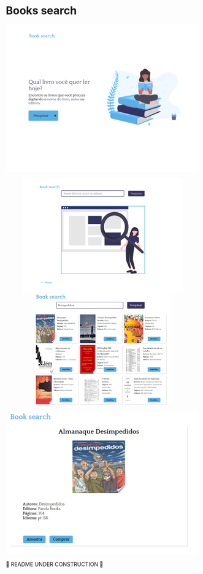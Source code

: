# Books search

<p align="center">
  <img alt="Dashboard" title="#Dashboard" src="https://github.com/1TATO/books-search/blob/master/github/dashboard.png" width="500px" />
</p>
  
<p align="center">
  <img alt="Search" title="#Search" src="https://github.com/1TATO/books-search/blob/master/github/search.png" width="420px" />
  <img alt="SearchResult" title="#SearchResult" src="https://github.com/1TATO/books-search/blob/master/github/search1.png" width="360px" />
</p>

<p align="center">
  <img alt="BookDetails" title="#BookDetails" src="https://github.com/1TATO/books-search/blob/master/github/detalhes.png" width="500px" />
</p>

:construction: README UNDER CONSTRUCTION :construction:
